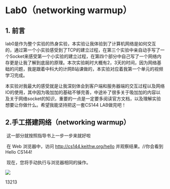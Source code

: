 # Lab0（networking warmup）



## 1. 前言

​		lab0是作为整个实验的热身实验，本实验让我体验到了计算机网络是如何交互的，通过第一个小实验感受到了TCP的建立过程，在第三个实验中亲自动手写了一个Socket来感受第一个小实验的建立过程，在第四个部分中自己写了一个网络内存更是让我了解到底层的原理。本次实验耗时大概有2，3天的时间，因为网络基础的问题，我是跟着中科大的计网B站课做的，本实验对应着我第一个单元的视频学习完成。

​		本实验对我最大的感受就是让我深刻体会到客户端和服务器端的交互过程以及网络IO的使用，其中因为吸加加的基础不够完善，中途补了很多关于吸加加的内容以及关于网络socket的知识，重要的一点是一定要多阅读官方文档，以及理解实验想要让你做什么。希望我能坚持把这一套CS144 LAB做完吧！

## 

## 2.手工搭建网络（networking warmup）

​	这一部分就按照指导书上一步一步来就好啦

​	在 Web 浏览器中，访问 http://cs144.keithw.org/hello 并观察结果。//你会看到Hello CS144!

​	现在，您将手动执行与浏览器相同的操作。

![](C:\Users\13978\.ssh\lab0\main\note\picture\v2-e5427c1e9ad8aaad99d643e7bd7e927b_r.jpg)

13213

